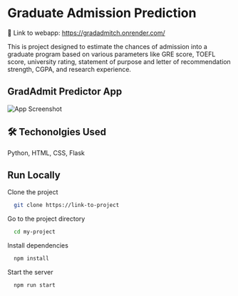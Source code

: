 
# Graduate Admission Prediction
🔗 Link to webapp: https://gradadmitch.onrender.com/

This is project designed to estimate the chances of admission into a graduate program based on various parameters like GRE score, TOEFL score, university rating, statement of purpose and letter of recommendation strength, CGPA, and research experience.



## GradAdmit Predictor App

![App Screenshot](https://github.com/toby766/admitpredict/assets/98780108/21e3cf74-6ab9-4b1f-aa71-a2c0a0801e9e)


## 🛠 Techonolgies Used
Python, HTML, CSS, Flask


## Run Locally

Clone the project

```bash
  git clone https://link-to-project
```

Go to the project directory

```bash
  cd my-project
```

Install dependencies

```bash
  npm install
```

Start the server

```bash
  npm run start
```

